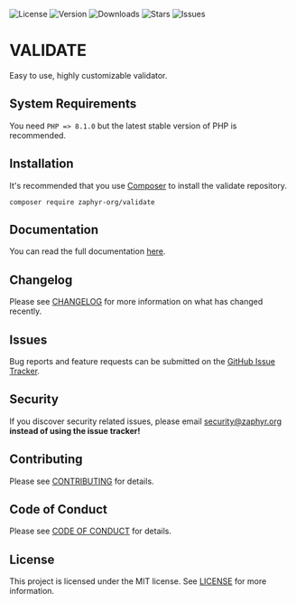 ![License](https://img.shields.io/github/license/zaphyr-org/validate?style=for-the-badge)
![Version](https://img.shields.io/packagist/v/zaphyr-org/validate?style=for-the-badge)
![Downloads](https://img.shields.io/packagist/dt/zaphyr-org/validate?style=for-the-badge)
![Stars](https://img.shields.io/github/stars/zaphyr-org/validate?style=for-the-badge)
![Issues](https://img.shields.io/github/issues/zaphyr-org/validate?style=for-the-badge)

# VALIDATE

Easy to use, highly customizable validator.

## System Requirements

You need `PHP => 8.1.0` but the latest stable version of PHP is recommended.

## Installation

It's recommended that you use [Composer](https://getcomposer.org/) to install the validate repository.

```console
composer require zaphyr-org/validate
```

## Documentation

You can read the full documentation [here](https://zaphyr.org/docs/2.x/repositories/validate).

## Changelog

Please see [CHANGELOG](CHANGELOG.md) for more information on what has changed recently.

## Issues

Bug reports and feature requests can be submitted on the [GitHub Issue Tracker](https://github.com/zaphyr-org/validate/issues).

## Security

If you discover security related issues, please email security@zaphyr.org **instead of using the issue tracker!**

## Contributing

Please see [CONTRIBUTING](https://zaphyr.org/contributions) for details.

## Code of Conduct

Please see [CODE OF CONDUCT](https://zaphyr.org/contributions#code-of-conduct) for details.

## License

This project is licensed under the MIT license. See [LICENSE](LICENSE.md) for more information.
